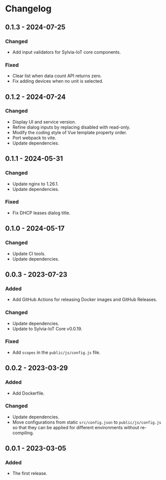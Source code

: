 # Changelog

## 0.1.3 - 2024-07-25

### Changed

- Add input validators for Sylvia-IoT core components.

### Fixed

- Clear list when data count API returns zero.
- Fix adding devices when no unit is selected.

## 0.1.2 - 2024-07-24

### Changed

- Display UI and service version.
- Refine dialog inputs by replacing disabled with read-only.
- Modify the coding style of Vue template property order.
- Port webpack to vite.
- Update dependencies.

## 0.1.1 - 2024-05-31

### Changed

- Update nginx to 1.26.1.
- Update dependencies.

### Fixed

- Fix DHCP leases dialog title.

## 0.1.0 - 2024-05-17

### Changed

- Update CI tools.
- Update dependencies.

## 0.0.3 - 2023-07-23

### Added

- Add GitHub Actions for releasing Docker images and GitHub Releases.

### Changed

- Update dependencies.
- Update to Sylvia-IoT Core v0.0.19.

### Fixed

- Add `scopes` in the `public/js/config.js` file.

## 0.0.2 - 2023-03-29

### Added

- Add Dockerfile.

### Changed

- Update dependencies.
- Move configurations from static `src/config.json` to `public/js/config.js` so that they can be applied for different environments without re-compiling.

## 0.0.1 - 2023-03-05

### Added

- The first release.
